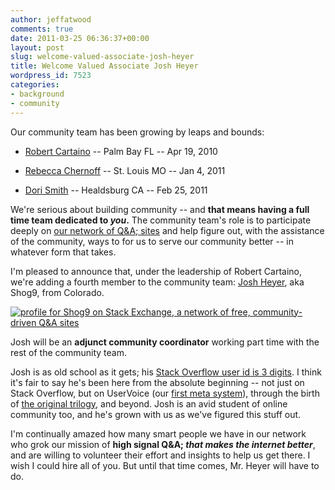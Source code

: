 ```yaml
---
author: jeffatwood
comments: true
date: 2011-03-25 06:36:37+00:00
layout: post
slug: welcome-valued-associate-josh-heyer
title: Welcome Valued Associate Josh Heyer
wordpress_id: 7523
categories:
- background
- community
---
```


Our community team has been growing by leaps and bounds:





  * [Robert Cartaino](http://blog.stackoverflow.com/2010/04/welcome-stack-overflow-valued-associate-00005/) -- Palm Bay FL -- Apr 19, 2010

  * [Rebecca Chernoff](http://blog.stackoverflow.com/2011/01/welcome-valued-associate-rebecca-chernoff/) -- St. Louis MO -- Jan 4, 2011

  * [Dori Smith](http://blog.stackoverflow.com/2011/02/welcome-valued-associate-dori-smith/) -- Healdsburg CA -- Feb 25, 2011


We're serious about building community -- and **that means having a full time team dedicated to _you_.** The community team's role is to participate deeply on [our network of Q&A; sites](http://stackexchange.com/sites) and help figure out, with the assistance of the community, ways to for us to serve our community better -- in whatever form that takes.

I'm pleased to announce that, under the leadership of Robert Cartaino, we're adding a fourth member to the community team: [Josh Heyer](http://stackexchange.com/users/f29cc355f1bb4a008135233735f1ceba), aka Shog9, from Colorado.

[![profile for Shog9 on Stack Exchange, a network of free, community-driven Q&A sites](http://stackexchange.com/users/flair/f29cc355f1bb4a008135233735f1ceba.png)](http://stackexchange.com/users/f29cc355f1bb4a008135233735f1ceba)

Josh will be an **adjunct community coordinator** working part time with the rest of the community team.

Josh is as old school as it gets; his [Stack Overflow user id is 3 digits](http://stackoverflow.com/users/811/shog9). I think it's fair to say he's been here from the absolute beginning -- not just on Stack Overflow, but on UserVoice (our [first meta system](http://blog.stackoverflow.com/2009/06/cmon-get-meta/)), through the birth of [the original trilogy](http://blog.stackoverflow.com/2009/05/the-stack-overflow-trilogy/), and beyond. Josh is an avid student of online community too, and he's grown with us as we've figured this stuff out. 

I'm continually amazed how many smart people we have in our network who grok our mission of **high signal Q&A; _that makes the internet better_**, and are willing to volunteer their effort and insights to help us get there. I wish I could hire all of you. But until that time comes, Mr. Heyer will have to do. 
